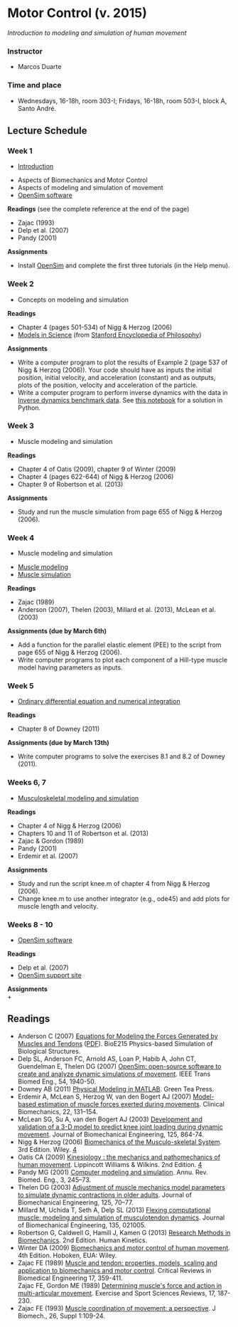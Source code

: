 # Motor Control (v. 2015)  
*Introduction to modeling and simulation of human movement*

### Instructor  
- Marcos Duarte 

### Time and place  
- Wednesdays, 16-18h, room 303-I; Fridays, 16-18h, room 503-I, block A, Santo André.

## Lecture Schedule

### Week 1   
- [Introduction](https://drive.google.com/open?id=0BxbW72zV7WmUTzdzWFgwelVMSW8&authuser=0)
 + Aspects of Biomechanics and Motor Control
 + Aspects of modeling and simulation of movement
 + [OpenSim software](https://simtk.org/home/opensim)

**Readings** (see the complete reference at the end of the page)
 + Zajac (1993)
 + Delp et al. (2007)
 + Pandy (2001)

**Assignments**   
 + Install [OpenSim](https://simtk.org/home/opensim) and complete the first three tutorials (in the Help menu).

### Week 2
- Concepts on modeling and simulation

**Readings**   
 + Chapter 4 (pages 501-534) of Nigg & Herzog (2006)
 + [Models in Science](http://plato.stanford.edu/entries/models-science/) (from [Stanford Encyclopedia of Philosophy](http://plato.stanford.edu/index.html))

**Assignments**   
 + Write a computer program to plot the results of Example 2 (page 537 of Nigg & Herzog (2006)). Your code should have as inputs the initial position, initial velocity, and acceleration (constant) and as outputs, plots of the position, velocity and acceleration of the particle.  
 + Write a computer program to perform inverse dynamics with the data in [Inverse dynamics benchmark data](http://isbweb.org/data/invdyn/index.html). See [this notebook](http://nbviewer.ipython.org/github/demotu/BMC/blob/master/notebooks/GaitAnalysis2D.ipynb) for a solution in Python.
 
### Week 3
- Muscle modeling and simulation   

**Readings**   
 + Chapter 4 of Oatis (2009), chapter 9 of Winter (2009)
 + Chapter 4 (pages 622-644) of Nigg & Herzog (2006)
 + Chapter 9 of Robertson et al. (2013)  

**Assignments**   
 + Study and run the muscle simulation from page 655 of Nigg & Herzog (2006).
 
### Week 4
- Muscle modeling and simulation
 + [Muscle modeling](http://nbviewer.ipython.org/github/demotu/BMC/blob/master/notebooks/MuscleModeling.ipynb)  
 + [Muscle simulation](http://nbviewer.ipython.org/github/demotu/BMC/blob/master/notebooks/MuscleSimulation.ipynb) 
 
**Readings**   
 + Zajac (1989)  
 + Anderson (2007), Thelen (2003), Millard et al. (2013), McLean et al. (2003)

**Assignments (due by March 6th)**
 + Add a function for the parallel elastic element (PEE) to the script from page 655 of Nigg & Herzog (2006).    
 + Write computer programs to plot each component of a Hill-type muscle model having parameters as inputs.
 
### Week 5
- [Ordinary differential equation and numerical integration](http://nbviewer.ipython.org/github/demotu/BMC/blob/master/notebooks/OrdinaryDifferentialEquation.ipynb)

**Readings**   
 + Chapter 8 of Downey (2011)
 
**Assignments (due by March 13th)**   
 + Write computer programs to solve the exercises 8.1 and 8.2 of Downey (2011).
 
### Weeks 6, 7
- [Musculoskeletal modeling and simulation](http://nbviewer.ipython.org/github/demotu/BMC/blob/master/notebooks/MusculoskeletaModelingSimulation.ipynb)

**Readings**   
 + Chapter 4 of Nigg & Herzog (2006)  
 + Chapters 10 and 11 of Robertson et al. (2013)  
 + Zajac & Gordon (1989)
 + Pandy (2001)  
 + Erdemir et al. (2007)  
 
**Assignments**   
 + Study and run the script knee.m of chapter 4 from Nigg & Herzog (2006).   
 + Change knee.m to use another integrator (e.g., ode45) and add plots for muscle length and velocity.  
 
### Weeks 8 - 10
- [OpenSim software](https://simtk.org/home/opensim)   

**Readings**   
 + Delp et al. (2007)
 + [OpenSim support site](http://opensim.stanford.edu/support/index.html)   
 
**Assignments**   
 +    
 
## Readings

- Anderson C (2007) [Equations for Modeling the Forces Generated by Muscles and Tendons](https://docs.google.com/viewer?url=https%3A%2F%2Fsimtk.org%2Fdocman%2Fview.php%2F124%2F604%2FMuscleAndTendonForcesClayAnderson20070521.doc) ([PDF](https://drive.google.com/open?id=0BxbW72zV7WmUVUh0MldGOGZ6aHc&authuser=0)). BioE215 Physics-based Simulation of Biological Structures.  
- Delp SL, Anderson FC, Arnold AS, Loan P, Habib A, John CT, Guendelman E, Thelen DG (2007) [OpenSim: open-source software to create and analyze dynamic simulations of movement](http://www.ncbi.nlm.nih.gov/pubmed/18018689). IEEE Trans Biomed Eng., 54, 1940-50.   
- Downey AB (2011) [Physical Modeling in MATLAB](http://greenteapress.com/matlab/). Green Tea Press. 
- Erdemir A, McLean S, Herzog W, van den Bogert AJ (2007) [Model-based estimation of muscle forces exerted during movements](http://www.ncbi.nlm.nih.gov/pubmed/17070969). Clinical Biomechanics, 22, 131–154.  
- McLean SG, Su A, van den Bogert AJ (2003) [Development and validation of a 3-D model to predict knee joint loading during dynamic movement](http://www.ncbi.nlm.nih.gov/pubmed/14986412). Journal of Biomechanical Engineering, 125, 864-74.  
- Nigg & Herzog (2006) [Biomechanics of the Musculo-skeletal System](https://books.google.com.br/books?id=hOIeAQAAIAAJ&dq=editions:ISBN0470017678). 3rd Edition. Wiley. [4](https://drive.google.com/open?id=0BxbW72zV7WmUVlhPYk9NNm5HbTQ&authuser=0)  
- Oatis CA (2009) [Kinesiology : the mechanics and pathomechanics of human movement](https://books.google.com.br/books?id=SqZZSAAACAAJ). Lippincott Williams &​ Wilkins. 2nd Edition. [4](http://downloads.lww.com/wolterskluwer_vitalstream_com/sample-content/9780781774222_Oatis/samples/Oatis_CH04_045-068.pdf)
- Pandy MG (2001) [Computer modeling and simulation](https://drive.google.com/open?id=0BxbW72zV7WmUbXZBR2VRMnF5UTA&authuser=0). Annu. Rev. Biomed. Eng., 3, 245–73.  
- Thelen DG (2003) [Adjustment of muscle mechanics model parameters to simulate dynamic contractions in older adults](http://homepages.cae.wisc.edu/~thelen/pubs/jbme03.pdf). Journal of Biomechanical Engineering, 125, 70–77.  
- Millard M, Uchida T, Seth A, Delp SL (2013) [Flexing computational muscle: modeling and simulation of musculotendon dynamics](http://www.ncbi.nlm.nih.gov/pubmed/23445050). Journal of Biomechanical Engineering, 135, 021005.  
- Robertson G, Caldwell G, Hamill J, Kamen G (2013) [Research Methods in Biomechanics](http://books.google.com.br/books?id=gRn8AAAAQBAJ). 2nd Edition. Human Kinetics.  
- Winter DA (2009) [Biomechanics and motor control of human movement](http://books.google.com.br/books?id=_bFHL08IWfwC). 4th Edition. Hoboken, EUA: Wiley.   
- Zajac FE (1989) [Muscle and tendon: properties, models, scaling and application to biomechanics and motor control](https://drive.google.com/open?id=0BxbW72zV7WmUclNNaTd2TGVndFE&authuser=0). Critical Reviews in Biomedical Engineering 17, 359-411.   
Zajac FE, Gordon ME (1989) [Determining muscle's force and action in multi-articular movement](https://drive.google.com/open?id=0BxbW72zV7WmUcC1zSGpEOUxhWXM&authuser=0). Exercise and Sport Sciences Reviews, 17, 187-230.
- Zajac FE (1993) [Muscle coordination of movement: a perspective](http://e.guigon.free.fr/rsc/article/Zajac93.pdf). J Biomech., 26, Suppl 1:109-24.   
